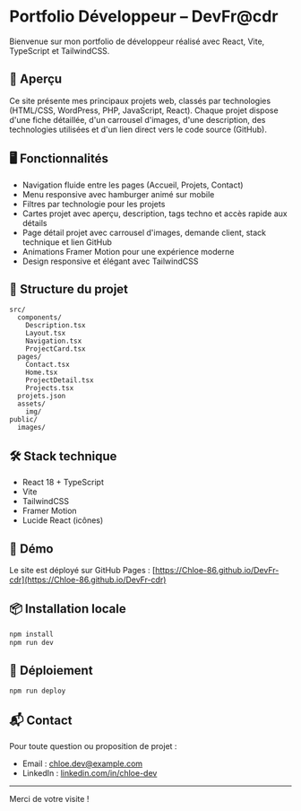 # Portfolio Développeur – DevFr@cdr

Bienvenue sur mon portfolio de développeur réalisé avec React, Vite, TypeScript et TailwindCSS.

## 🚀 Aperçu

Ce site présente mes principaux projets web, classés par technologies (HTML/CSS, WordPress, PHP, JavaScript, React). Chaque projet dispose d'une fiche détaillée, d'un carrousel d'images, d'une description, des technologies utilisées et d'un lien direct vers le code source (GitHub).

## 🖥️ Fonctionnalités

- Navigation fluide entre les pages (Accueil, Projets, Contact)
- Menu responsive avec hamburger animé sur mobile
- Filtres par technologie pour les projets
- Cartes projet avec aperçu, description, tags techno et accès rapide aux détails
- Page détail projet avec carrousel d'images, demande client, stack technique et lien GitHub
- Animations Framer Motion pour une expérience moderne
- Design responsive et élégant avec TailwindCSS

## 📂 Structure du projet

```
src/
  components/
    Description.tsx
    Layout.tsx
    Navigation.tsx
    ProjectCard.tsx
  pages/
    Contact.tsx
    Home.tsx
    ProjectDetail.tsx
    Projects.tsx
  projets.json
  assets/
    img/
public/
  images/
```

## 🛠️ Stack technique

- React 18 + TypeScript
- Vite
- TailwindCSS
- Framer Motion
- Lucide React (icônes)

## 🔗 Démo

Le site est déployé sur GitHub Pages :
[https://Chloe-86.github.io/DevFr-cdr](https://Chloe-86.github.io/DevFr-cdr)

## 📦 Installation locale

```bash
npm install
npm run dev
```

## 🚢 Déploiement

```bash
npm run deploy
```

## 📬 Contact

Pour toute question ou proposition de projet :

- Email : chloe.dev@example.com
- LinkedIn : [linkedin.com/in/chloe-dev](https://linkedin.com/in/chloe-dev)

---

Merci de votre visite !
